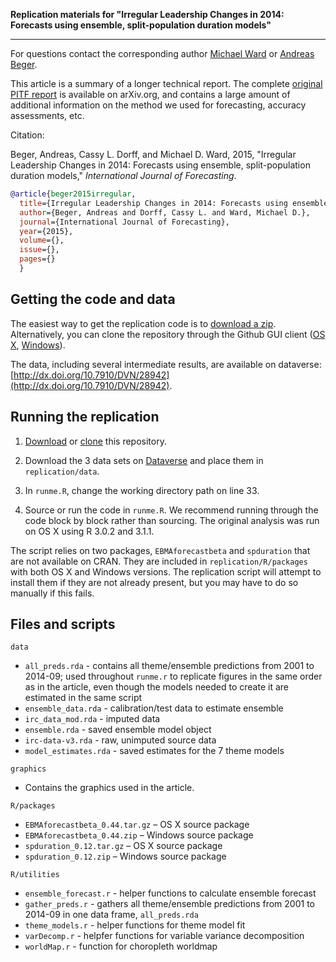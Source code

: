**Replication materials for 
"Irregular Leadership Changes in 2014: Forecasts using ensemble, split-population duration models"**
***

For questions contact the corresponding author [Michael Ward](mailto:michael.d.ward@duke.edu) or [Andreas Beger](andreas.beger@duke.edu).

This article is a summary of a longer technical report. The complete [original PITF report](http://arxiv.org/abs/1409.7105) is available on arXiv.org, and contains a large amount of additional information on the method we used for forecasting, accuracy assessments, etc.


Citation:

Beger, Andreas, Cassy L. Dorff, and Michael D. Ward, 2015, "Irregular Leadership Changes in 2014: Forecasts using ensemble, split-population duration models," _International Journal of Forecasting_. 

```bibtex
@article{beger2015irregular,
  title={Irregular Leadership Changes in 2014: Forecasts using ensemble, split-population duration models},
  author={Beger, Andreas and Dorff, Cassy L. and Ward, Michael D.},
  journal={International Journal of Forecasting},
  year={2015},
  volume={},
  issue={},
  pages={}
  }    
```

Getting the code and data
-----

The easiest way to get the replication code is to [download a zip](https://github.com/andybega/ijf-ilc2014/archive/master.zip). Alternatively, you can clone the repository through the Github GUI client ([OS X](https://mac.github.com/), [Windows](https://windows.github.com/)).

The data, including several intermediate results, are available on dataverse: [http://dx.doi.org/10.7910/DVN/28942](http://dx.doi.org/10.7910/DVN/28942).


Running the replication
-----

1. [Download](https://github.com/andybega/ijf-ilc2014/archive/master.zip) or [clone](github-mac://openRepo/https://github.com/andybega/ijf-ilc2014) this repository. 

2. Download the 3 data sets on [Dataverse](http://dx.doi.org/10.7910/DVN/28942) and place them in `replication/data`.

3. In `runme.R`, change the working directory path on line 33.

4. Source or run the code in `runme.R`. We recommend running through the code block by block rather than sourcing. The original analysis was run on OS X using R 3.0.2 and 3.1.1.

The script relies on two packages, `EBMAforecastbeta` and `spduration` that are not available on CRAN. They are included in `replication/R/packages` with both OS X and Windows versions. The replication script will attempt to install them if they are not already present, but you may have to do so manually if this fails.

Files and scripts
------

`data`
* `all_preds.rda` - contains all theme/ensemble predictions from 2001 to 2014-09; used throughout `runme.r` to replicate figures in the same order as in the article, even though the models needed to create it are estimated in the same script   
* `ensemble_data.rda` - calibration/test data to estimate ensemble
* `irc_data_mod.rda` - imputed data
* `ensemble.rda` - saved ensemble model object
* `irc-data-v3.rda` - raw, unimputed source data
* `model_estimates.rda` - saved estimates for the 7 theme models

`graphics`
* Contains the graphics used in the article.

`R/packages`
* `EBMAforecastbeta_0.44.tar.gz` – OS X source package
* `EBMAforecastbeta_0.44.zip` – Windows source package
* `spduration_0.12.tar.gz` – OS X source package
* `spduration_0.12.zip` – Windows source package

`R/utilities`
* `ensemble_forecast.r` - helper functions to calculate ensemble forecast
* `gather_preds.r` - gathers all theme/ensemble predictions from 2001 to 2014-09 in one data frame, `all_preds.rda`
* `theme_models.r` - helper functions for theme model fit
* `varDecomp.r` - helpfer functions for variable variance decomposition
* `worldMap.r` - function for choropleth worldmap



